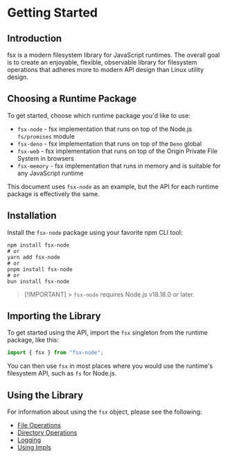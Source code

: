 # Getting Started

## Introduction

fsx is a modern filesystem library for JavaScript runtimes. The overall goal is to create an enjoyable, flexible, observable library for filesystem operations that adheres more to modern API design than Linux utility design.

## Choosing a Runtime Package

To get started, choose which runtime package you'd like to use:

-   `fsx-node` - fsx implementation that runs on top of the Node.js `fs/promises` module
-   `fsx-deno` - fsx implementation that runs on top of the `Deno` global
-   `fsx-web` - fsx implementation that runs on top of the Origin Private File System in browsers
-   `fsx-memory` - fsx implementation that runs in memory and is suitable for any JavaScript runtime

This document uses `fsx-node` as an example, but the API for each runtime package is effectively the same.

## Installation

Install the `fsx-node` package using your favorite npm CLI tool:

```shell
npm install fsx-node
# or
yarn add fsx-node
# or
pnpm install fsx-node
# or
bun install fsx-node
```

> [!IMPORTANT] > `fsx-node` requires Node.js v18.18.0 or later.

## Importing the Library

To get started using the API, import the `fsx` singleton from the runtime package, like this:

```js
import { fsx } from "fsx-node";
```

You can then use `fsx` in most places where you would use the runtime's filesystem API, such as `fs` for Node.js.

## Using the Library

For information about using the `fsx` object, please see the following:

-   [File Operations](./file-operations.md)
-   [Directory Operations](./directory-operations.md)
-   [Logging](./logging.md)
-   [Using Impls](./using-impls.md)
